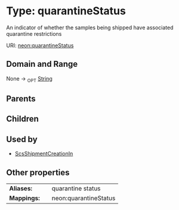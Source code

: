 
# Type: quarantineStatus


An indicator of whether the samples being shipped have associated quarantine restrictions

URI: [neon:quarantineStatus](https://data.neonscience.org/quarantineStatus)


## Domain and Range

None ->  <sub>OPT</sub> [String](types/String.md)

## Parents


## Children


## Used by

 * [ScsShipmentCreationIn](ScsShipmentCreationIn.md)

## Other properties

|  |  |  |
| --- | --- | --- |
| **Aliases:** | | quarantine status |
| **Mappings:** | | neon:quarantineStatus |

